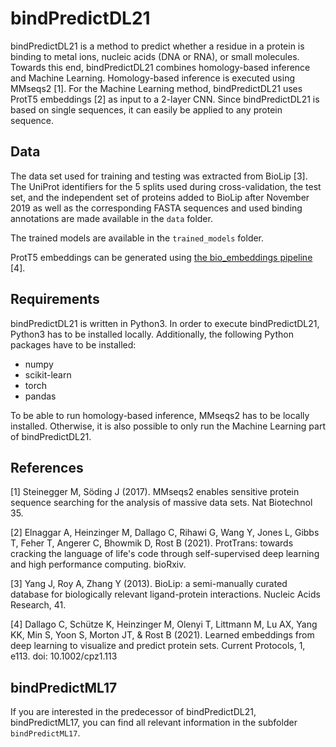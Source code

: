 # bindPredictDL21

bindPredictDL21 is a method to predict whether a residue in a protein is binding to metal ions, nucleic acids (DNA or RNA), or small molecules. Towards this end, bindPredictDL21 combines homology-based inference and Machine Learning. Homology-based inference is executed using MMseqs2 [1]. For the Machine Learning method, bindPredictDL21 uses ProtT5 embeddings [2] as input to a 2-layer CNN. Since bindPredictDL21 is based on single sequences, it can easily be applied to any protein sequence.

## Data

The data set used for training and testing was extracted from BioLip [3]. The UniProt identifiers for the 5 splits used during cross-validation, the test set, and the independent set of proteins added to BioLip after November 2019 as well as the corresponding FASTA sequences and used binding annotations are made available in the `data` folder.

The trained models are available in the `trained_models` folder.

ProtT5 embeddings can be generated using [the bio_embeddings pipeline](https://github.com/sacdallago/bio_embeddings) [4].

## Requirements

bindPredictDL21 is written in Python3. In order to execute bindPredictDL21, Python3 has to be installed locally. Additionally, the following Python packages have to be installed:
- numpy
- scikit-learn
- torch
- pandas

To be able to run homology-based inference, MMseqs2 has to be locally installed. Otherwise, it is also possible to only run the Machine Learning part of bindPredictDL21.

## References
[1] Steinegger M, Söding J (2017). MMseqs2 enables sensitive protein sequence searching for the analysis of massive data sets. Nat Biotechnol 35.

[2] Elnaggar A, Heinzinger M, Dallago C, Rihawi G, Wang Y, Jones L, Gibbs T, Feher T, Angerer C, Bhowmik D, Rost B (2021). ProtTrans: towards cracking the language of life's code through self-supervised deep learning and high performance computing. bioRxiv.

[3] Yang J, Roy A, Zhang Y (2013). BioLip: a semi-manually curated database for biologically relevant ligand-protein interactions. Nucleic Acids Research, 41.

[4] Dallago C, Schütze K, Heinzinger M, Olenyi T, Littmann M, Lu AX, Yang KK, Min S, Yoon S, Morton JT, & Rost B (2021). Learned embeddings from deep learning to visualize and predict protein sets. Current Protocols, 1, e113. doi: 10.1002/cpz1.113


## bindPredictML17
If you are interested in the predecessor of bindPredictDL21, bindPredictML17, you can find all relevant information in the subfolder `bindPredictML17`.
